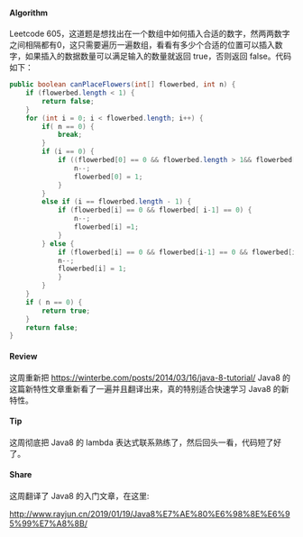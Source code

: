 #### Algorithm

Leetcode 605，这道题是想找出在一个数组中如何插入合适的数字，然两两数字之间相隔都有0，这只需要遍历一遍数组，看看有多少个合适的位置可以插入数字，如果插入的数据数量可以满足输入的数量就返回 true，否则返回 false。代码如下：

```java
public boolean canPlaceFlowers(int[] flowerbed, int n) {
    if (flowerbed.length < 1) {
        return false;
    }
    for (int i = 0; i < flowerbed.length; i++) {
        if( n == 0) {
            break;
        }
        if (i == 0) {
            if ((flowerbed[0] == 0 && flowerbed.length > 1&& flowerbed[1] == 0) || (flowerbed[0] == 0 && flowerbed.length <= 1)) {
                n--;
                flowerbed[0] = 1;
            }
        }
        else if (i == flowerbed.length - 1) {
            if (flowerbed[i] == 0 && flowerbed[ i-1] == 0) {
                n--;
                flowerbed[i] =1;
            }
        } else {
            if (flowerbed[i] == 0 && flowerbed[i-1] == 0 && flowerbed[i+1] == 0) {
            n--;
            flowerbed[i] = 1;
            }
        }
    }
    if ( n == 0) {
        return true;
    }
    return false;
}

```

#### Review

这周重新把 https://winterbe.com/posts/2014/03/16/java-8-tutorial/ Java8 的这篇新特性文章重新看了一遍并且翻译出来，真的特别适合快速学习 Java8 的新特性。


#### Tip

这周彻底把 Java8 的 lambda 表达式联系熟练了，然后回头一看，代码短了好了。


#### Share

这周翻译了 Java8 的入门文章，在这里:

http://www.rayjun.cn/2019/01/19/Java8%E7%AE%80%E6%98%8E%E6%95%99%E7%A8%8B/